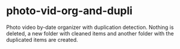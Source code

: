 # photo-vid-org-and-dupli
Photo video by-date organizer with duplication detection. Nothing is deleted, a new folder with cleaned items and another folder with the duplicated items are created. 
